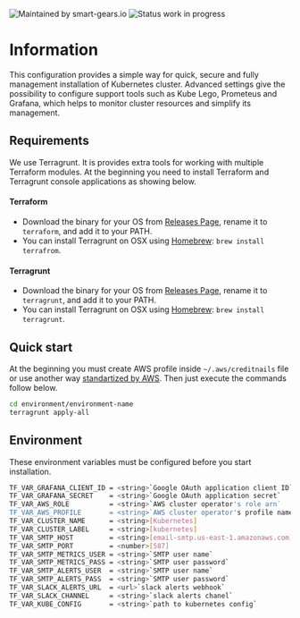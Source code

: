 ![Maintained by smart-gears.io](https://img.shields.io/badge/maintained%20by-smart--gears.io-green.svg?style=for-the-badge&logo=appveyor)
![Status work in progress](https://img.shields.io/badge/status-stable-green.svg?style=for-the-badge&logo=appveyor)
# Information
This configuration provides a simple way for quick, secure and fully management installation of Kubernetes cluster. Advanced settings give the possibility to configure support tools such as Kube Lego, Prometeus and Grafana, which helps to monitor cluster resources and simplify its management.

## Requirements
We use Terragrunt. It is provides extra tools for working with multiple Terraform modules. At the beginning you need to install Terraform and Terragrunt console applications as showing below.

#### Terraform
 - Download the binary for your OS from [Releases Page](https://www.terraform.io/downloads.html), rename it to `terraform`, and add it to your PATH.
 - You can install Terragrunt on OSX using [Homebrew](https://brew.sh/): `brew install terrafrom`.
#### Terragrunt
 - Download the binary for your OS from [Releases Page](https://github.com/gruntwork-io/terragrunt/releases), rename it to `terragrunt`, and add it to your PATH.
 - You can install Terragrunt on OSX using [Homebrew](https://brew.sh/): `brew install terragrunt`.

## Quick start
At the beginning you must create AWS profile inside `~/.aws/creditnails` file or use another 
way [standartized by AWS](https://aws.amazon.com/blogs/security/a-new-and-standardized-way-to-manage-credentials-in-the-aws-sdks/). Then just execute the commands follow below.
```sh
cd environment/environment-name
terragrunt apply-all
```
## Environment
These environment variables must be configured before you start installation.
```sh
TF_VAR_GRAFANA_CLIENT_ID = <string>`Google OAuth application client ID`
TF_VAR_GRAFANA_SECRET    = <string>`Google OAuth application secret`
TF_VAR_AWS_ROLE          = <string>`AWS cluster operator's role arn`
TF_VAR_AWS_PROFILE       = <string>`AWS cluster operator's profile name`
TF_VAR_CLUSTER_NAME      = <string>[Kubernetes]
TF_VAR_CLUSTER_LABEL     = <string>[kubernetes]
TF_VAR_SMTP_HOST         = <string>[email-smtp.us-east-1.amazonaws.com]
TF_VAR_SMTP_PORT         = <number>[587]
TF_VAR_SMTP_METRICS_USER = <string>`SMTP user name`
TF_VAR_SMTP_METRICS_PASS = <string>`SMTP user password`
TF_VAR_SMTP_ALERTS_USER  = <string>`SMTP user name`
TF_VAR_SMTP_ALERTS_PASS  = <string>`SMTP user password`
TF_VAR_SLACK_ALERTS_URL  = <url>`slack alerts webhook`
TF_VAR_SLACK_CHANNEL     = <string>`slack alerts chanel`
TF_VAR_KUBE_CONFIG       = <string>`path to kubernetes config`
```
